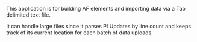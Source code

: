 This application is for building AF elements and importing data via a Tab delimited text file.

It can handle large files since it parses PI Updates by line count and keeps track of its current location for each batch of data uploads.
